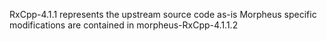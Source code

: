RxCpp-4.1.1 represents the upstream source code as-is
Morpheus specific modifications are contained in morpheus-RxCpp-4.1.1.2

